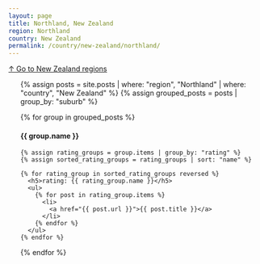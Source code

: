 ```yaml
---
layout: page
title: Northland, New Zealand
region: Northland
country: New Zealand
permalink: /country/new-zealand/northland/
---
```

[↑ Go to New Zealand regions](/country/new-zealand/)
<ul>
  {% assign posts = site.posts | where: "region", "Northland" | where: "country", "New Zealand" %}
  {% assign grouped_posts = posts | group_by: "suburb" %}

  {% for group in grouped_posts %}
    <h4>{{ group.name }}</h4>

    {% assign rating_groups = group.items | group_by: "rating" %}
    {% assign sorted_rating_groups = rating_groups | sort: "name" %}

    {% for rating_group in sorted_rating_groups reversed %}
      <h5>rating: {{ rating_group.name }}</h5>
      <ul>
        {% for post in rating_group.items %}
          <li>
            <a href="{{ post.url }}">{{ post.title }}</a>
          </li>
        {% endfor %}
      </ul>
    {% endfor %}
  {% endfor %}
</ul>
